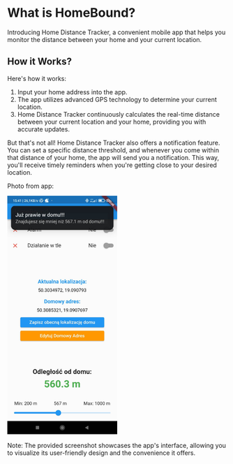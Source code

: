 # What is HomeBound?

Introducing Home Distance Tracker, a convenient mobile app that helps you monitor the distance between your home and your current location.

## How it Works?

Here's how it works:

<ol>
<li>Input your home address into the app.</li>
<li>The app utilizes advanced GPS technology to determine your current location.</li>
<li>Home Distance Tracker continuously calculates the real-time distance between your current location and your home, providing you with accurate updates.</li>
</ol>

But that's not all! Home Distance Tracker also offers a notification feature. You can set a specific distance threshold, and whenever you come within that distance of your home, the app will send you a notification. This way, you'll receive timely reminders when you're getting close to your desired location.

Photo from app:

<img src="https://github.com/ThunderStorm24/HomeBound/blob/master/HomeBoundPhoto.jpg" alt="Tekst alternatywny" width="50%" height="auto">

Note: The provided screenshot showcases the app's interface, allowing you to visualize its user-friendly design and the convenience it offers.